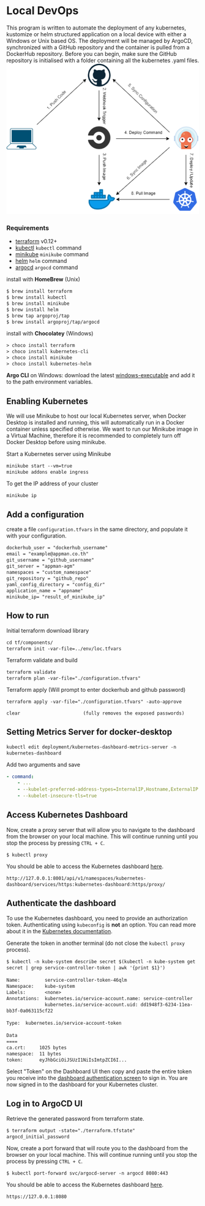 # Local DevOps

This program is written to automate the deployment of any kubernetes, kustomize or helm structured application on a local device with either a Windows or Unix based OS. The deployment will be managed by ArgoCD, synchronized with a GitHub repository and the container is pulled from a DockerHub repository. Before you can begin, make sure the GitHub repository is initialised with a folder containing all the kubernetes .yaml files.   
![Alt text](ArgoCD_Pipeline.png "Title")

### Requirements

- [terraform](https://terraform.io) v0.12+
- [kubectl](https://kubernetes.io/docs/tasks/tools/install-kubectl/) `kubectl` command
- [minikube](https://kubernetes.io/docs/tasks/tools/install-minikube/) `minikube` command
- [helm](https://helm.sh/docs/intro/install/) `helm` command
- [argocd](https://argoproj.github.io/argo-cd/cli_installation/) `argocd` command

install with **HomeBrew** (Unix)

``` shell
$ brew install terraform  
$ brew install kubectl  
$ brew install minikube  
$ brew install helm  
$ brew tap argoproj/tap  
$ brew install argoproj/tap/argocd  
```

install with **Chocolatey** (Windows)

``` shell
> choco install terraform  
> choco install kubernetes-cli  
> choco install minikube  
> choco install kubernetes-helm  
```

**Argo CLI** on Windows: download the latest [windows-executable](https://github.com/argoproj/argo-cd/releases) and add it to the path environment variables.

## Enabling Kubernetes

We will use Minikube to host our local Kubernetes server, when Docker Desktop is installed and running, this will automatically run in a Docker container unless specified otherwise. We want to run our Minikube image in a Virtual Machine, therefore it is recommended to completely turn off Docker Desktop before using minikube. 

Start a Kubernetes server using Minikube

``` shell
minikube start --vm=true
minikube addons enable ingress
```

To get the IP address of your cluster

``` shell
minikube ip
```

## Add a configuration

create a file `configuration.tfvars` in the same directory, and populate it with your configuration. 

``` vim
dockerhub_user = "dockerhub_username"
email = "example@appman.co.th"
git_username = "github_username"
git_server = "appman-agm"
namespaces = "custom_namespace"
git_repository = "github_repo"
yaml_config_directory = "config_dir"
application_name = "appname"
minikube_ip= "result_of_minikube_ip"
```

## How to run

Initial terraform download library

``` shell
cd tf/components/
terraform init -var-file=../env/loc.tfvars
```

Terraform validate and build

``` shell
terraform validate
terraform plan -var-file="./configuration.tfvars"
```

Terraform apply (Will prompt to enter dockerhub and github password)

``` shell
terraform apply -var-file="./configuration.tfvars" -auto-approve  
```
```
clear                       (fully removes the exposed passwords)
```

## Setting Metrics Server for docker-desktop

``` shell
kubectl edit deployment/kubernetes-dashboard-metrics-server -n kubernetes-dashboard
```
Add two arguments and save
``` yaml
- command:
    - ...
    - --kubelet-preferred-address-types=InternalIP,Hostname,ExternalIP
    - --kubelet-insecure-tls=true
```

## Access Kubernetes Dashboard

Now, create a proxy server that will allow you to navigate to the dashboard 
from the browser on your local machine. This will continue running until you stop the process by pressing `CTRL + C`.

```shell
$ kubectl proxy
```

You should be able to access the Kubernetes dashboard [here](http://127.0.0.1:8001/api/v1/namespaces/kubernetes-dashboard/services/https:kubernetes-dashboard:https/proxy/).

```plaintext
http://127.0.0.1:8001/api/v1/namespaces/kubernetes-dashboard/services/https:kubernetes-dashboard:https/proxy/
```

## Authenticate the dashboard

To use the Kubernetes dashboard, you need to provide an authorization token. 
Authenticating using `kubeconfig` is **not** an option. You can read more about
it in the [Kubernetes documentation](https://kubernetes.io/docs/tasks/access-application-cluster/web-ui-dashboard/#accessing-the-dashboard-ui).

Generate the token in another terminal (do not close the `kubectl proxy` process).

```shell
$ kubectl -n kube-system describe secret $(kubectl -n kube-system get secret | grep service-controller-token | awk '{print $1}')

Name:         service-controller-token-46qlm
Namespace:    kube-system
Labels:       <none>
Annotations:  kubernetes.io/service-account.name: service-controller
              kubernetes.io/service-account.uid: dd1948f3-6234-11ea-bb3f-0a063115cf22

Type:  kubernetes.io/service-account-token

Data
====
ca.crt:     1025 bytes
namespace:  11 bytes
token:      eyJhbGciOiJSUzI1NiIsImtpZCI6I...
```

Select "Token" on the Dashboard UI then copy and paste the entire token you 
receive into the 
[dashboard authentication screen](http://127.0.0.1:8001/api/v1/namespaces/kubernetes-dashboard/services/https:kubernetes-dashboard:https/proxy/) 
to sign in. You are now signed in to the dashboard for your Kubernetes cluster.

## Log in to ArgoCD UI

Retrieve the generated password from terraform state.

``` shell
$ terraform output -state="./terraform.tfstate" argocd_initial_password
```
Now, create a port forward that will route you to  the dashboard from the browser on your local machine. This will continue running until you stop the process by pressing `CTRL + C`.

```shell
$ kubectl port-forward svc/argocd-server -n argocd 8080:443
```

You should be able to access the Kubernetes dashboard [here](https://127.0.0.1:8080).

```plaintext
https://127.0.0.1:8080
```